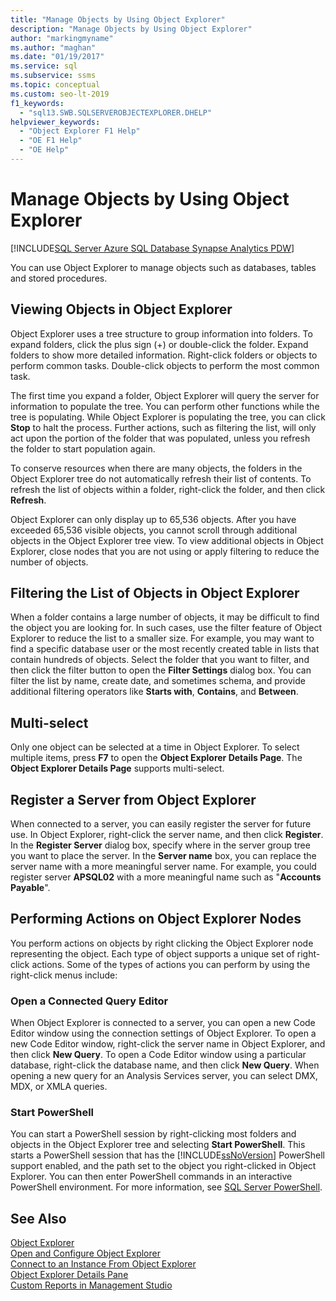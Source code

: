 ```yaml
---
title: "Manage Objects by Using Object Explorer"
description: "Manage Objects by Using Object Explorer"
author: "markingmyname"
ms.author: "maghan"
ms.date: "01/19/2017"
ms.service: sql
ms.subservice: ssms
ms.topic: conceptual
ms.custom: seo-lt-2019
f1_keywords:
  - "sql13.SWB.SQLSERVEROBJECTEXPLORER.DHELP"
helpviewer_keywords:
  - "Object Explorer F1 Help"
  - "OE F1 Help"
  - "OE Help"
---
```


# Manage Objects by Using Object Explorer

[!INCLUDE[SQL Server Azure SQL Database Synapse Analytics PDW](../../includes/applies-to-version/sql-asdb-asdbmi-asa-pdw.md)]

You can use Object Explorer to manage objects such as databases, tables and stored procedures.  
  
## Viewing Objects in Object Explorer

Object Explorer uses a tree structure to group information into folders. To expand folders, click the plus sign (+) or double-click the folder. Expand folders to show more detailed information. Right-click folders or objects to perform common tasks. Double-click objects to perform the most common task.  
  
The first time you expand a folder, Object Explorer will query the server for information to populate the tree. You can perform other functions while the tree is populating. While Object Explorer is populating the tree, you can click **Stop** to halt the process. Further actions, such as filtering the list, will only act upon the portion of the folder that was populated, unless you refresh the folder to start population again.  
  
To conserve resources when there are many objects, the folders in the Object Explorer tree do not automatically refresh their list of contents. To refresh the list of objects within a folder, right-click the folder, and then click **Refresh**.  
  
Object Explorer can only display up to 65,536 objects. After you have exceeded 65,536 visible objects, you cannot scroll through additional objects in the Object Explorer tree view. To view additional objects in Object Explorer, close nodes that you are not using or apply filtering to reduce the number of objects.  
  
## Filtering the List of Objects in Object Explorer  
When a folder contains a large number of objects, it may be difficult to find the object you are looking for. In such cases, use the filter feature of Object Explorer to reduce the list to a smaller size. For example, you may want to find a specific database user or the most recently created table in lists that contain hundreds of objects. Select the folder that you want to filter, and then click the filter button to open the **Filter Settings** dialog box. You can filter the list by name, create date, and sometimes schema, and provide additional filtering operators like **Starts with**, **Contains**, and **Between**.  
  
## Multi-select  
Only one object can be selected at a time in Object Explorer. To select multiple items, press **F7** to open the **Object Explorer Details Page**. The **Object Explorer Details Page** supports multi-select.  
  
## Register a Server from Object Explorer  
When connected to a server, you can easily register the server for future use. In Object Explorer, right-click the server name, and then click **Register**. In the **Register Server** dialog box, specify where in the server group tree you want to place the server. In the **Server name** box, you can replace the server name with a more meaningful server name. For example, you could register server **APSQL02** with a more meaningful name such as "**Accounts Payable**".  
  
## Performing Actions on Object Explorer Nodes  
You perform actions on objects by right clicking the Object Explorer node representing the object. Each type of object supports a unique set of right-click actions. Some of the types of actions you can perform by using the right-click menus include:  
  
### Open a Connected Query Editor  
When Object Explorer is connected to a server, you can open a new Code Editor window using the connection settings of Object Explorer. To open a new Code Editor window, right-click the server name in Object Explorer, and then click **New Query**. To open a Code Editor window using a particular database, right-click the database name, and then click **New Query**. When opening a new query for an Analysis Services server, you can select DMX, MDX, or XMLA queries.  
  
### Start PowerShell  
You can start a PowerShell session by right-clicking most folders and objects in the Object Explorer tree and selecting **Start PowerShell**. This starts a PowerShell session that has the [!INCLUDE[ssNoVersion](../../includes/ssnoversion-md.md)] PowerShell support enabled, and the path set to the object you right-clicked in Object Explorer. You can then enter PowerShell commands in an interactive PowerShell environment. For more information, see [SQL Server PowerShell](../../powershell/sql-server-powershell.md).  
  
## See Also  
[Object Explorer](../../ssms/object/object-explorer.md)  
[Open and Configure Object Explorer](../../ssms/object/open-and-configure-object-explorer.md)  
[Connect to an Instance From Object Explorer](../../ssms/object/connect-to-an-instance-from-object-explorer.md)  
[Object Explorer Details Pane](../../ssms/object/object-explorer-details-pane.md)  
[Custom Reports in Management Studio](../../ssms/object/custom-reports-in-management-studio.md)  
